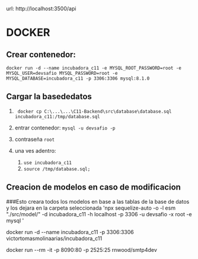url: http://localhost:3500/api

# DOCKER

## Crear contenedor:

`docker run -d --name incubadora_c11 -e MYSQL_ROOT_PASSWORD=root -e MYSQL_USER=devsafio MYSQL_PASSWORD=root -e MYSQL_DATABASE=incubadora_c11 -p 3306:3306 mysql:8.1.0`

## Cargar la basededatos

1. ` docker cp C:\...\...\C11-Backend\src\database\database.sql incubadora_c11:/tmp/database.sql`

2. entrar contenedor: `mysql -u devsafio -p`
3. contraseña `root`
4. una ves adentro:
   1. `use incubadora_c11`
   2. `source /tmp/database.sql;`

## Creacion de modelos en caso de modificacion

###Esto creara todos los modelos en base a las tablas de la base de datos y los dejara en la carpeta seleccionada
'npx sequelize-auto -o -l esm "./src/model/" -d incubadora_c11 -h localhost -p 3306 -u devsafio -x root -e mysql '

docker run -d --name incubadora_c11 -p 3306:3306 victortomasmolinaarias/incubadora_c11

docker run --rm -it -p 8090:80 -p 2525:25 rnwood/smtp4dev
